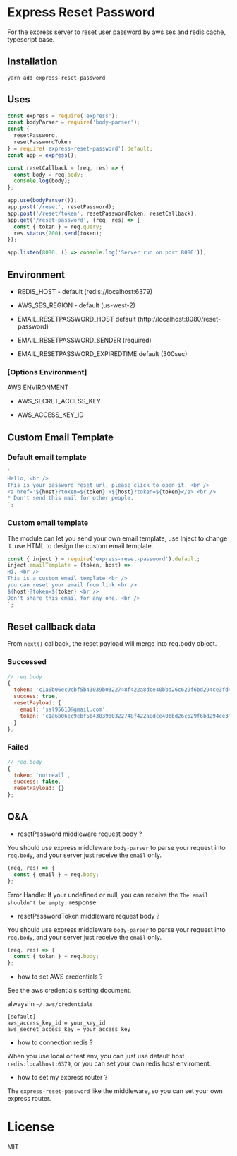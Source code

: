 # Express Reset Password

For the express server to reset user password by aws ses and redis cache,
typescript base.

## Installation

```
yarn add express-reset-password
```

## Uses

```javascript
const express = require('express');
const bodyParser = require('body-parser');
const {
  resetPassword,
  resetPasswordToken
} = require('express-reset-password').default;
const app = express();

const resetCallback = (req, res) => {
  const body = req.body;
  console.log(body);
};

app.use(bodyParser());
app.post('/reset', resetPassword);
app.post('/reset/token', resetPasswordToken, resetCallback);
app.get('/reset-password', (req, res) => {
  const { token } = req.query;
  res.status(200).send(token);
});

app.listen(8080, () => console.log('Server run on port 8080'));
```

## Environment

- REDIS_HOST - default (redis://localhost:6379)

- AWS_SES_REGION - default (us-west-2)

- EMAIL_RESETPASSWORD_HOST default (http://localhost:8080/reset-password)

- EMAIL_RESETPASSWORD_SENDER (required)

- EMAIL_RESETPASSWORD_EXPIREDTIME default (300sec)

### [Options Environment]

AWS ENVIRONMENT

- AWS_SECRET_ACCESS_KEY

- AWS_ACCESS_KEY_ID

## Custom Email Template

### Default email template

```javascript
`
Hello, <br />
This is your password reset url, please click to open it. <br />
<a href='${host}?token=${token}'>${host}?token=${token}</a> <br />
* Don't send this mail for other people.
`;
```

### Custom email template

The module can let you send your own email template, use Inject to change it.
use HTML to design the custom email template.

```javascript
const { inject } = require('express-reset-password').default;
inject.emailTemplate = (token, host) => `
Hi, <br />
This is a custom email template <br />
you can reset your email from link <br />
${host}?token=${token} <br />
Don't share this email for any one. <br />
`;
```

## Reset callback data

From `next()` callback, the reset payload will merge into req.body object.

### Successed

```javascript
// req.body
{
  token: 'c1a6b06ec9ebf5b43039b0322748f422a8dce40bbd26c629f6bd294ce3fd4aa8',
  success: true,
  resetPayload: {
    email: 'sal95610@gmail.com',
    token: 'c1a6b06ec9ebf5b43039b0322748f422a8dce40bbd26c629f6bd294ce3fd4aa8'
  }
};
```

### Failed

```javascript
// req.body
{
  token: 'notreall',
  success: false,
  resetPayload: {}
};
```

## Q&A

- resetPassword middleware request body ?

You should use express middleware `body-parser` to parse your request into `req.body`, and your server just receive the `email` only.

```javascript
(req, res) => {
  const { email } = req.body;
};
```

Error Handle: If your undefined or null, you can receive the `The email shouldn't be empty.` response.

- resetPasswordToken middleware request body ?

You should use express middleware `body-parser` to parse your request into `req.body`, and your server just receive the `email` only.

```javascript
(req, res) => {
  const { token } = req.body;
};
```

- how to set AWS credentials ?

See the aws credentials setting document.

always in `~/.aws/credentials`

```
[default]
aws_access_key_id = your_key_id
aws_secret_access_key = your_access_key
```

- how to connection redis ?

When you use local or test env, you can just use default host `redis:localhost:6379`, or you can set your own redis host enviroment.

- how to set my express router ?

The `express-reset-password` like the middleware, so you can set your own express router.

# License

MIT
